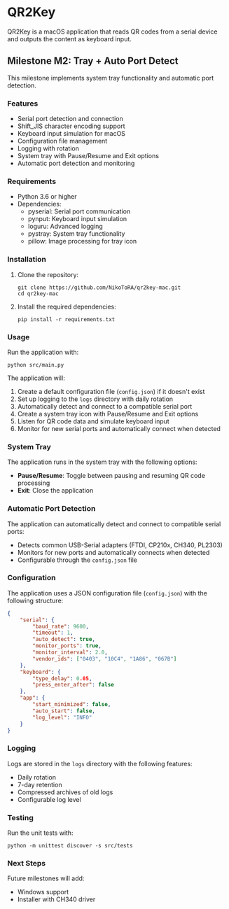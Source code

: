 # QR2Key

QR2Key is a macOS application that reads QR codes from a serial device and outputs the content as keyboard input.

## Milestone M2: Tray + Auto Port Detect

This milestone implements system tray functionality and automatic port detection.

### Features

- Serial port detection and connection
- Shift_JIS character encoding support
- Keyboard input simulation for macOS
- Configuration file management
- Logging with rotation
- System tray with Pause/Resume and Exit options
- Automatic port detection and monitoring

### Requirements

- Python 3.6 or higher
- Dependencies:
  - pyserial: Serial port communication
  - pynput: Keyboard input simulation
  - loguru: Advanced logging
  - pystray: System tray functionality
  - pillow: Image processing for tray icon

### Installation

1. Clone the repository:
   ```
   git clone https://github.com/NikoToRA/qr2key-mac.git
   cd qr2key-mac
   ```

2. Install the required dependencies:
   ```
   pip install -r requirements.txt
   ```

### Usage

Run the application with:

```
python src/main.py
```

The application will:
1. Create a default configuration file (`config.json`) if it doesn't exist
2. Set up logging to the `logs` directory with daily rotation
3. Automatically detect and connect to a compatible serial port
4. Create a system tray icon with Pause/Resume and Exit options
5. Listen for QR code data and simulate keyboard input
6. Monitor for new serial ports and automatically connect when detected

### System Tray

The application runs in the system tray with the following options:
- **Pause/Resume**: Toggle between pausing and resuming QR code processing
- **Exit**: Close the application

### Automatic Port Detection

The application can automatically detect and connect to compatible serial ports:
- Detects common USB-Serial adapters (FTDI, CP210x, CH340, PL2303)
- Monitors for new ports and automatically connects when detected
- Configurable through the `config.json` file

### Configuration

The application uses a JSON configuration file (`config.json`) with the following structure:

```json
{
    "serial": {
        "baud_rate": 9600,
        "timeout": 1,
        "auto_detect": true,
        "monitor_ports": true,
        "monitor_interval": 2.0,
        "vendor_ids": ["0403", "10C4", "1A86", "067B"]
    },
    "keyboard": {
        "type_delay": 0.05,
        "press_enter_after": false
    },
    "app": {
        "start_minimized": false,
        "auto_start": false,
        "log_level": "INFO"
    }
}
```

### Logging

Logs are stored in the `logs` directory with the following features:
- Daily rotation
- 7-day retention
- Compressed archives of old logs
- Configurable log level

### Testing

Run the unit tests with:

```
python -m unittest discover -s src/tests
```

### Next Steps

Future milestones will add:
- Windows support
- Installer with CH340 driver
